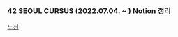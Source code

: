 ### 42 SEOUL CURSUS (2022.07.04. ~ ) [Notion 정리](https://iamyje.notion.site/42Seoul-09c1242472784798b596d9d71b67d029)

[노션](https://iamyje.notion.site/42Seoul-09c1242472784798b596d9d71b67d029)

